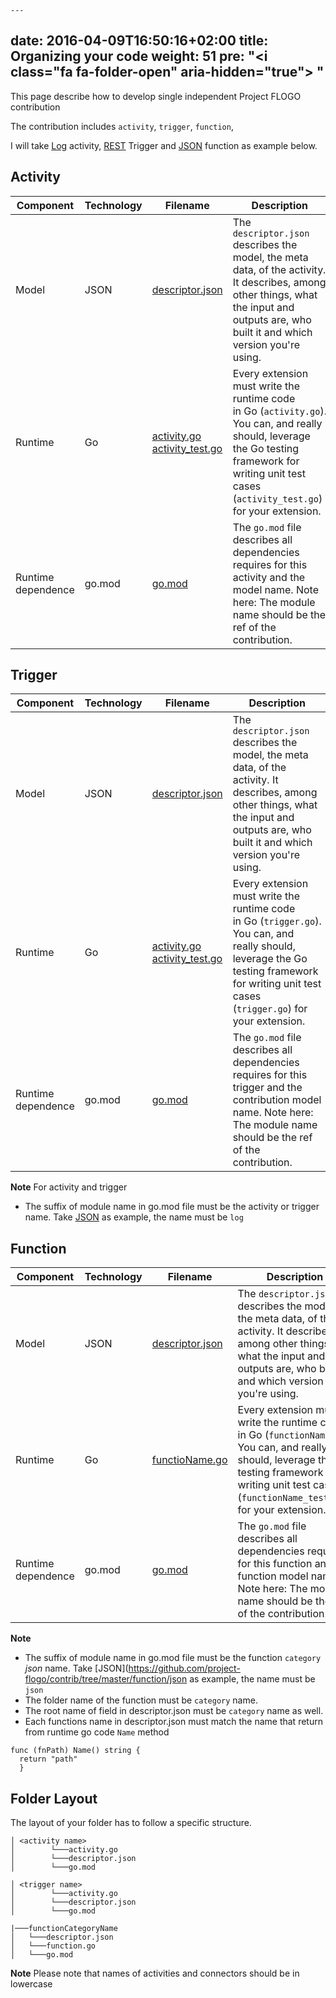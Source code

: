     ---
date: 2016-04-09T16:50:16+02:00
title: Organizing your code
weight: 51
pre: "<i class=\"fa fa-folder-open\" aria-hidden=\"true\"></i> "
---

This page describe how to develop single independent Project FLOGO contribution

The contribution includes `activity`, `trigger`, `function`, 

I will take [Log](https://github.com/project-flogo/contrib/blob/master/activity/log) activity, [REST](https://github.com/project-flogo/contrib/tree/master/trigger/rest) Trigger and [JSON](https://github.com/project-flogo/contrib/tree/master/function/json) function as example below.

## Activity
| Component       | Technology | Filename                           | Description
| --------------- | ---------- | ---------------------------------- | -----------
| Model           | JSON       | [descriptor.json](https://github.com/project-flogo/contrib/blob/master/activity/log/descriptor.json)                    | The `descriptor.json` describes the model, the meta data, of the activity. It describes, among other things, what the input and outputs are, who built it and which version you're using.
| Runtime         | Go         | [activity.go<br/>activity_test.go](https://github.com/project-flogo/contrib/blob/master/activity/log/activity.go)   | Every extension must write the runtime code in Go (`activity.go`). You can, and really should, leverage the Go testing framework for writing unit test cases (`activity_test.go`) for your extension.
| Runtime dependence | go.mod | [go.mod](https://github.com/project-flogo/contrib/blob/master/activity/log/go.mod) | The `go.mod` file describes all dependencies requires for this activity and the model name. Note here: The module name should be the ref of the contribution. 

## Trigger
| Component       | Technology | Filename                           | Description
| --------------- | ---------- | ---------------------------------- | -----------
| Model           | JSON       | [descriptor.json](https://github.com/project-flogo/contrib/blob/master/trigger/rest/descriptor.json)                    | The `descriptor.json` describes the model, the meta data, of the activity. It describes, among other things, what the input and outputs are, who built it and which version you're using.
| Runtime         | Go         | [activity.go<br/>activity_test.go](https://github.com/project-flogo/contrib/blob/master/trigger/rest/trigger.go)   | Every extension must write the runtime code in Go (`trigger.go`). You can, and really should, leverage the Go testing framework for writing unit test cases (`trigger.go`) for your extension.
| Runtime dependence | go.mod | [go.mod](https://github.com/project-flogo/contrib/blob/master/trigger/rest/go.mod) | The `go.mod` file describes all dependencies requires for this trigger and the contribution model name. Note here: The module name should be the ref of the contribution.

**Note** For activity and trigger
* The suffix of module name in go.mod file must be the activity or trigger name.  Take [JSON](https://github.com/project-flogo/contrib/blob/master/activity/log/go.mod) as example, the name must be `log`

## Function
| Component       | Technology | Filename                           | Description
| --------------- | ---------- | ---------------------------------- | -----------
| Model           | JSON       | [descriptor.json](https://github.com/project-flogo/contrib/tree/master/function/json/descriptor.json)     | The `descriptor.json` describes the model, the meta data, of the activity. It describes, among other things, what the input and outputs are, who built it and which version you're using.
| Runtime         | Go         | [functioName.go](https://github.com/project-flogo/contrib/tree/master/function/json/path.go)   | Every extension must write the runtime code in Go (`functionName.go`). You can, and really should, leverage the Go testing framework for writing unit test cases (`functionName_test.go`) for your extension.
| Runtime dependence  | go.mod | [go.mod](https://github.com/project-flogo/contrib/tree/master/function/json/go.mod) | The `go.mod` file describes all dependencies requires for this function and the function model name. Note here: The module name should be the ref of the contribution.

**Note**
* The suffix of module name in go.mod file must be the function `category` *json* name.  Take [JSON](https://github.com/project-flogo/contrib/tree/master/function/json as example, the name must be `json`
* The folder name of the function must be `category` name.
* The root name of field in descriptor.json must be `category` name as well. 
* Each functions name in descriptor.json must match the name that return from runtime go code `Name` method 
```
func (fnPath) Name() string {
  return "path"
  }
```

## Folder Layout 

The layout of your folder has to follow a specific structure.
```
│ <activity name>
│        └───activity.go
│        └───descriptor.json
│        └───go.mod

```

```
│ <trigger name>
│        └───activity.go
│        └───descriptor.json
│        └───go.mod

```

```
|───functionCategoryName
│   └───descriptor.json
│   └───function.go
│   └───go.mod
```

**Note**
Please note that names of activities and connectors should be in lowercase